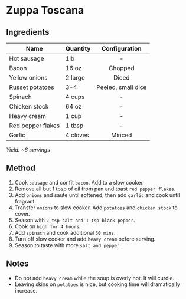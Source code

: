 # Zuppa Toscana

## Ingredients

| Name              | Quantity |   Configuration    |
| ----------------- | -------- | :----------------: |
| Hot sausage       | 1lb      |         -          |
| Bacon             | 16 oz    |      Chopped       |
| Yellow onions     | 2 large  |       Diced        |
| Russet potatoes   | 3-4      | Peeled, small dice |
| Spinach           | 4 cups   |         -          |
| Chicken stock     | 64 oz    |         -          |
| Heavy cream       | 1 cup    |         -          |
| Red pepper flakes | 1 tbsp   |         -          |
| Garlic            | 4 cloves |       Minced       |

_Yield: ~6 servings_

## Method

1. Cook `sausage` and confit `bacon`. Add to a slow cooker.
1. Remove all but 1 tbsp of oil from pan and toast `red pepper flakes`.
1. Add `onions` and saute until softened, then add `garlic` and cook until fragrant.
1. Transfer `onions` to slow cooker. Add `potatoes` and `chicken stock` to cover.
1. Season with `2 tsp salt and 1 tsp black pepper`.
1. Cook on `high for 4 hours`.
1. Add `spinach` and cook additional `30 mins`.
1. Turn off slow cooker and add `heavy cream` before serving.
1. Season to taste with more `salt and pepper`.

## Notes

- Do not add `heavy cream` while the soup is overly hot. It will curdle.
- Leaving skins on `potatoes` is nice, but cooking time will dramatically increase.

